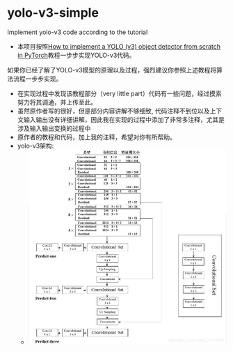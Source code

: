 # yolo-v3-simple
Implement yolo-v3 code according to the tutorial
- 本项目按照[How to implement a YOLO (v3) object detector from scratch in PyTorch](https://blog.paperspace.com/how-to-implement-a-yolo-object-detector-in-pytorch/)教程一步步实现YOLO-v3代码。

如果你已经了解了YOLO-v3模型的原理以及过程，强烈建议你参照上述教程将算法流程一步步实现。
- 在实现过程中发现该教程部分（very little part）代码有一些问题，经过摸索努力将其调通，并上传至此。
- 虽然原作者写的很好，但是部分内容讲解不够细致, 代码注释不到位以及上下文输入输出没有详细讲解，因此我在实现的过程中添加了非常多注释，尤其是涉及输入输出变换的过程中
- 原作者的教程和代码，加上我的注释，希望对你有所帮助。
- yolo-v3架构:
  - ![~](https://github.com/CHENHUI-X/yolo-v3-simple/blob/master/YOLO-v3/yolo-v3%E6%9E%B6%E6%9E%84.jpg)
  
